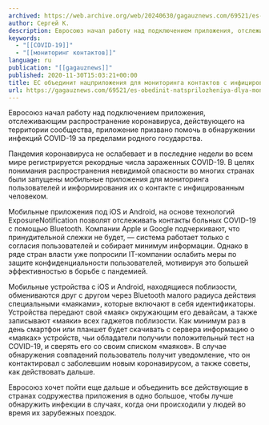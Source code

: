 ```yaml
---
archived: https://web.archive.org/web/20240630/gagauznews.com/69521/es-obedinit-natsprilozheniya-dlya-monitoringa-kontaktov-s-infitsirovannymi-covid-19.html
author: Сергей К.
description: Евросоюз начал работу над подключением приложения, отслеживающим распространение коронавируса, действующего на территории сообщества, приложение призвано помочь в обнаружении инфекций COVID-19 за пределами родного государства. Пандемия коронавируса не ослабевает и в последние недели во всем мире регистрируется рекордные числа зараженных COVID-19. В целях понимания распространения невидимой опасности во многих странах были запущены мобильные приложения для мониторинга пользователей и информирования их о контакте с инфицированным человеком. Мобильные приложения под iOS и Android, на основе технологий ExposureNotification позволят отслеживать контакты больных COVID-19 с помощью Bluetooth. Компании Apple и Google подчеркивают, что принудительной слежки не будет, — система работает только с согласия пользователей и […]
keywords:
  - "[[COVID-19]]"
  - "[[мониторинг контактов]]"
language: ru
publication: "[[gagauznews]]"
published: 2020-11-30T15:03:21+00:00
title: ЕС объединит нацприложения для мониторинга контактов с инфицированными COVID-19
url: https://gagauznews.com/69521/es-obedinit-natsprilozheniya-dlya-monitoringa-kontaktov-s-infitsirovannymi-covid-19.html
---
```


Евросоюз начал работу над подключением приложения, отслеживающим распространение коронавируса, действующего на территории сообщества, приложение призвано помочь в обнаружении инфекций COVID-19 за пределами родного государства.

Пандемия коронавируса не ослабевает и в последние недели во всем мире регистрируется рекордные числа зараженных COVID-19. В целях понимания распространения невидимой опасности во многих странах были запущены мобильные приложения для мониторинга пользователей и информирования их о контакте с инфицированным человеком.

Мобильные приложения под iOS и Android, на основе технологий ExposureNotification позволят отслеживать контакты больных COVID-19 с помощью Bluetooth. Компании Apple и Google подчеркивают, что принудительной слежки не будет, — система работает только с согласия пользователей и собирает минимум информации. Однако в ряде стран власти уже попросили IT-компании ослабить меры по защите конфиденциальности пользователей, мотивируя это большей эффективностью в борьбе с пандемией.

Мобильные устройства с iOS и Android, находящиеся поблизости, обмениваются друг с другом через Bluetooth малого радиуса действия специальными «маяками», которые включают в себя идентификаторы. Устройства передают свой «маяк» окружающим его девайсам, а также записывают «маяки» всех гаджетов поблизости. Как минимум раз в день смартфон или планшет будет скачивать с сервера информацию о «маяках» устройств, чьи обладатели получили положительный тест на COVID-19, и сверять его со своим списком «маяков». В случае обнаружения совпадений пользователь получит уведомление, что он контактировал с заболевшим новым коронавирусом, а также советы, как действовать дальше.

Евросоюз хочет пойти еще дальше и объединить все действующие в странах содружества приложения в одно большое, чтобы лучше обнаружить инфекции в случаях, когда они происходили у людей во время их зарубежных поездок.